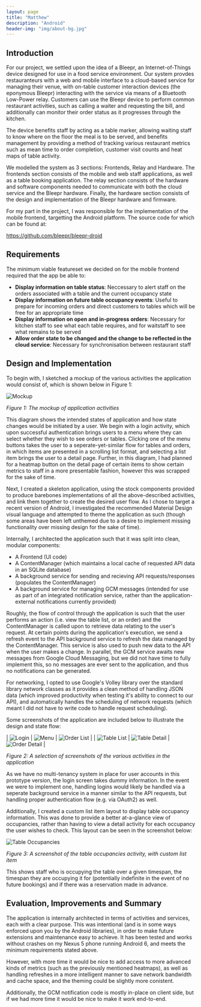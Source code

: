```yaml
---
layout: page
title: "Matthew"
description: "Android"
header-img: "img/about-bg.jpg"
---
```

## Introduction
For our project, we settled upon the idea of a Bleepr, an Internet-of-Things device designed for use in a food service environment.
Our system provdes restauranteurs with a web and mobile interface to a cloud-based service for managing their venue, with on-table
customer interaction devices (the eponymous Bleepr) interacting with the service via means of a Bluetooth Low-Power relay. Customers can 
use the Bleepr device to perform common restaurant activities, such as calling a waiter and requesting the bill, and  additionally can monitor
their order status as it progresses through the kitchen.

The device benefits staff by acting as a table marker, allowing waiting staff to know where on the floor the meal is to be served, and
benefits management by providing a method of tracking various restaurant metrics such as mean time to order completion, customer visit counts
and heat maps of table activity.

We modelled the system as 3 sections: Frontends, Relay and Hardware. The frontends section consists of the mobile and web staff applications,
as well as a table booking application. The relay section consists of the hardware and software components needed to communicate with both
the cloud service and the Bleepr hardware. Finally, the hardware section consists of the design and implementation of the Bleepr hardware and
firmware.

For my part in the project, I was responsible for the implementation of the mobile frontend, targetting the Android platform. The source
code for which can be found at:

https://github.com/bleepr/bleepr-droid

## Requirements
The minimum viable featureset we decided on for the mobile frontend required that the app be able to:

* **Display information on table status**: Neccessary to alert staff on the orders associated with a table and the current occupancy state
* **Display information on future table occupancy events**: Useful to prepare for incoming orders and direct customers to tables which will be free for an appropriate time
* **Display information on open and in-progress orders**: Necessary for kitchen staff to see what each table requires, and for waitstaff to see what remains to be served
* **Allow order state to be changed and the change to be reflected in the cloud service**: Necessary for synchronisation between restaurant staff

## Design and Implementation
To begin with, I sketched a mockup of the various activities the application would consist of, which is shown below in Figure 1:

![Mockup](img/matthew/mockup.png)

*Figure 1: The mockup of application activities*

This diagram shows the intended states of application and how state changes would be initiated by a user. We begin with a login
activity, which upon successful authentication brings users to a menu where they can select whether they wish to see orders or tables.
Clicking one of the menu buttons takes the user to a seperate-yet-similar flow for tables and orders, in which items are presented in 
a scrolling list format, and selecting a list item brings the user to a detail page. Further, in this diagram, I had planned for a
heatmap button on the detail page of certain items to show certain metrics to staff in a more presentable fashion, however this was
scrapped for the sake of time.

Next, I created a skeleton application, using the stock components provided to produce barebones implementations of all the above-described
activities, and link them together to create the desired user flow. As I chose to target a recent version of Android, I investigated
the recommended Material Design visual language and attempted to theme the application as such (though some areas have been left unthemed
due to a desire to implement missing functionality over missing design for the sake of time).

Internally, I architected the application such that it was split into clean, modular components:

* A Frontend (UI code)
* A ContentManager (which maintains a local cache of requested API data in an SQLite database)
* A background service for sending and recieving API requests/responses (populates the ContentManager)
* A background service for managing GCM messages (intended for use as part of an integrated notification service, rather than the application-external notifications currently provided)

Roughly, the flow of control through the application is such that the user performs an action (i.e. view the table list, or an order) and
the ContentManager is called upon to retrieve data relating to the user's request. At certain points during the application's execution,
we send a refresh event to the API background service to refresh the data managed by the ContentManager. This service is also used to push
new data to the API when the user makes a change. In parallel, the GCM service awaits new messages from Google Cloud Messaging, but we
did not have time to fully implement this, so no messages are ever sent to the application, and thus no notifications can be generated.

For networking, I opted to use Google's Volley library over the standard library network classes as it provides a clean method of handling
JSON data (which improved productivity when testing it's ability to connect to our API), and automatically handles the scheduling of network
requests (which meant I did not have to write code to handle request scheduling).

Some screenshots of the application are included below to illustrate the design and state flow:

| ![Login](img/matthew/login.png) | ![Menu](img/matthew/menu.png) | ![Order List](img/matthew/order-list.png) |
| ![Table List](img/matthew/table-list.png) | ![Table Detail](img/matthew/table-detail.png) | ![Order Detail](img/matthew/order-detail.png)  |

*Figure 2: A selection of screenshots of the various activities in the application*

As we have no multi-tenancy system in place for user accounts in this prototype version, the login screen takes dummy information. In the
event we were to implement one, handling logins would likely be handled via a seperate background service in a manner similar to the API requests,
but handling proper authentication flow (e.g. via OAuth2) as well.

Additionally, I created a custom list item layout to display table occupancy information. This was done to provide a better at-a-glance view
of occupancies, rather than having to view a detail activity for each occupancy the user wishes to check. This layout can be seen in the
screenshot below:

![Table Occupancies](img/matthew/table-occupancies.png)

*Figure 3: A screenshot of the table occupancies activity, with custom list item*

This shows staff who is occupying the table over a given timespan, the timespan they are occupying it for (potentially indefinite in the event
of no future bookings) and if there was a reservation made in advance.

## Evaluation, Improvements and Summary
The application is internally architected in terms of activities and services, each with a clear purpose. This was intentional (and is in some
ways enforced upon you by the Android libraries), in order to make future extensions and maintenance easy to achieve. It has been tested
and works without crashes on my Nexus 5 phone running Android 6, and meets the minimum requirements stated above.

However, with more time it would be nice to add access to more advanced kinds of metrics (such as the previously mentioned heatmaps), as well
as handling refreshes in a more intelligent manner to save network bandwidth and cache space, and the theming could be slightly more conistent.

Additionally, the GCM notification code is mostly in-place on client side, but if we had more time it would be nice to make it work end-to-end.